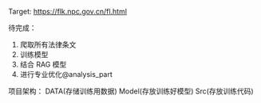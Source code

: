 Target:
https://flk.npc.gov.cn/fl.html

待完成：

1. 爬取所有法律条文
2. 训练模型
3. 结合 RAG 模型
4. 进行专业优化@analysis_part

项目架构：
DATA(存储训练用数据)
Model(存放训练好模型)
Src(存放训练代码)
